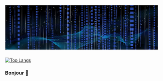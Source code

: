 # [![Header](https://github.com/CarolinePoulin/portfolio/blob/9a7319fb49bfa6fcb463dedc728d0fa5b3559bf2/img/web.jpg "web")](https://some-url.dev/)

[![Top Langs](https://github-readme-stats.vercel.app/api/top-langs/?username=CarolinePoulin)](https://github.com/anuraghazra/github-readme-stats)

### Bonjour 👋

<!--
**CarolinePoulin/CarolinePoulin** is a ✨ _special_ ✨ repository because its `README.md` (this file) appears on your GitHub profile.

Here are some ideas to get you started:

- 🔭 I’m currently working on ...
- 🌱 I’m currently learning ...
- 👯 I’m looking to collaborate on ...
- 🤔 I’m looking for help with ...
- 💬 Ask me about ...
- 📫 How to reach me: ...
- 😄 Pronouns: ...
- ⚡ Fun fact: ...
-->
